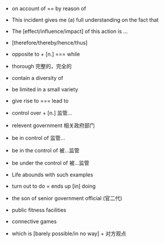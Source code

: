 
+ on account of == by reason of

+ This incident gives me (a) full understanding on the fact that

+ The \[effect/influence/impact\] of this action is ...

+ \[therefore/thereby/hence/thus\]

+ opposite to + \[n.\] === while

+ thorough 完整的，完全的

+ contain a diversity of

+ be limited in a small variety

+ give rise to === lead to

+ control over + \[n.\] 监管...

+ relevent government 相关政府部门

+ be in control of 监管...

+ be in the control of 被...监管

+ be under the control of 被...监管

+ Life abounds with such examples

+ turn out to do = ends up \[in\] doing

+ the son of senior government official \(官二代\)

+ public fitness facilities

+ connective games

+ which is \[barely possible/in no way\] + 对方观点

